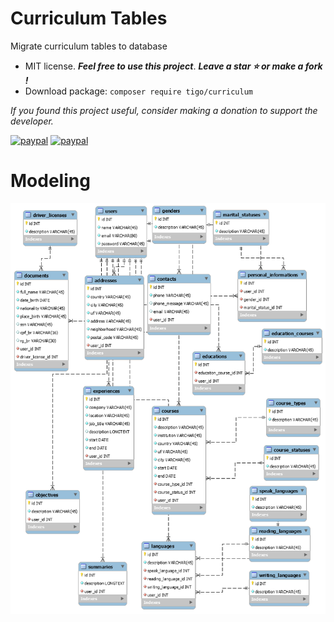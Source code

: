 # Curriculum Tables
Migrate curriculum tables to database
- MIT license. ***Feel free to use this project***. ***Leave a star :star: or make a fork !***
- Download package: ```composer require tigo/curriculum```

*If you found this project useful, consider making a donation to support the developer.* 

[![paypal](https://www.paypalobjects.com/pt_BR/BR/i/btn/btn_donateCC_LG.gif)](https://www.paypal.com/donate?hosted_button_id=5PG6N2SFW2ZHL)
[![paypal](https://www.paypalobjects.com/en_US/i/btn/btn_donateCC_LG.gif)](https://www.paypal.com/donate?hosted_button_id=CDAV425UPG2E2)
# Modeling
[![](https://github.com/tigoCaval/curriculum-tables/blob/main/modeling/cv_modeling.png)](https://github.com/tigoCaval/recommendation-algorithm)

